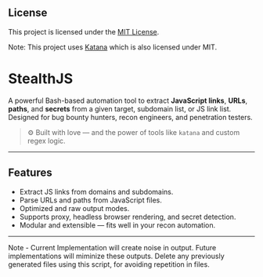 
## License

This project is licensed under the [MIT License](LICENSE).

Note: This project uses [Katana](https://github.com/projectdiscovery/katana) which is also licensed under MIT.

# StealthJS
A powerful Bash-based automation tool to extract **JavaScript links**, **URLs**, **paths**, and **secrets** from a given target, subdomain list, or JS link list. Designed for bug bounty hunters, recon engineers, and penetration testers.

> ⚙️ Built with love — and the power of tools like `katana` and custom regex logic.

---

## Features

- Extract JS links from domains and subdomains.
- Parse URLs and paths from JavaScript files.
- Optimized and raw output modes.
- Supports proxy, headless browser rendering, and secret detection.
- Modular and extensible — fits well in your recon automation.

---

Note - Current Implementation will create noise in output. Future implementations will miminize these outputs. Delete any previously generated files using this script, for avoiding repetition in files. 